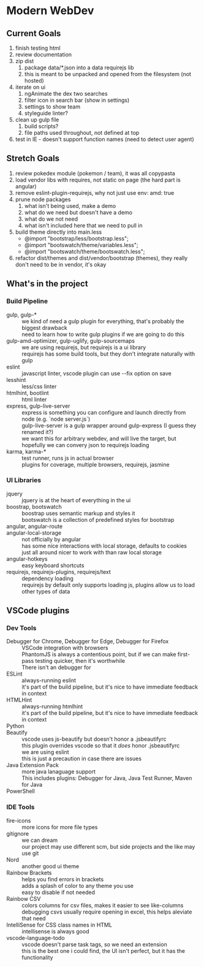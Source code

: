Modern WebDev
=============

Current Goals
-------------

1. finish testing html
1. review documentation
1. zip dist
    1. package data/*.json into a data requirejs lib
    1. this is meant to be unpacked and opened from the filesystem (not hosted)
1. iterate on ui
    1. ngAnimate the dex two searches
    1. filter icon in search bar (show in settings)
    1. settings to show team
    1. styleguide linter?
1. clean up gulp file
    1. build scripts?
    1. file paths used throughout, not defined at top
1. test in IE - doesn't support function names (need to detect user agent)

Stretch Goals
-------------

1. review pokedex module (pokemon / team), it was all copypasta
1. load vendor libs with requires, not static on page (the hard part is angular)
1. remove eslint-plugin-requirejs, why not just use env: amd: true
1. prune node packages
    1. what isn't being used, make a demo
    1. what do we need but doesn't have a demo
    1. what do we not need
    1. what isn't included here that we need to pull in
1. build theme directly into main.less
    * @import "bootstrap/less/bootstrap.less";
    * @import "bootswatch/theme/variables.less";
    * @import "bootswatch/theme/bootswatch.less";
1. refactor dist/themes and dist/vendor/bootstrap (themes), they really don't need to be in vendor, it's okay

What's in the project
---------------------

### Build Pipeline

<dl>
<dt>gulp, gulp-*</dt>
<dd>we kind of need a gulp plugin for everything, that's probably the biggest drawback</dd>
<dd>need to learn how to write gulp plugins if we are going to do this</dd>

<dt>gulp-amd-optimizer, gulp-uglify, gulp-sourcemaps</dt>
<dd>we are using requirejs, but requirejs is a ui library</dd>
<dd>requirejs has some build tools, but they don't integrate naturally with gulp</dd>

<dt>eslint</dt>
<dd>javascript linter, vscode plugin can use --fix option on save</dd>

<dt>lesshint</dt>
<dd>less/css linter</dd>

<dt>htmlhint, bootlint</dt>
<dd>html linter</dd>

<dt>express, gulp-live-server</dt>
<dd>express is something you can configure and launch directly from node (e.g. `node server.js`)</dd>
<dd>gulp-live-server is a gulp wrapper around gulp-express (I guess they renamed it?)</dd>
<dd>we want this for arbitrary webdev, and will live the target, but hopefully we can convery json to requirejs loading</dd>

<dt>karma, karma-*</dt>
<dd>test runner, runs js in actual browser</dd>
<dd>plugins for coverage, multiple browsers, requirejs, jasmine</dd>
</dl>

### UI Libraries

<dl>
<dt>jquery</dt>
<dd>jquery is at the heart of everything in the ui</dd>

<dt>boostrap, bootswatch</dt>
<dd>boostrap uses semantic markup and styles it</dd>
<dd>bootswatch is a collection of predefined styles for bootstrap</dd>

<dt>angular, angular-route</dt>

<dt>angular-local-storage</dt>
<dd>not officially by angular</dd>
<dd>has some nice interactions with local storage, defaults to cookies</dd>
<dd>just all around nicer to work with than raw local storage</dd>

<dt>angular-hotkeys</dt>
<dd>easy keyboard shortcuts</dd>

<dt>requirejs, requirejs-plugins, requirejs/text</dt>
<dd>dependency loading</dd>
<dd>requirejs by default only supports loading js, plugins allow us to load other types of data</dd>
</dl>


VSCode plugins
--------------

### Dev Tools

<dl>
<dt>Debugger for Chrome, Debugger for Edge, Debugger for Firefox</dt>
<dd>VSCode integration with browsers</dd>
<dd>PhantomJS is always a contentious point, but if we can make first-pass testing quicker, then it's worthwhile</dd>
<dd>There isn't an debugger for</dd>

<dt>ESLint</dt>
<dd>always-running eslint</dd>
<dd>it's part of the build pipeline, but it's nice to have immediate feedback in context</dd>

<dt>HTMLHint</dt>
<dd>always-running htmlhint</dd>
<dd>it's part of the build pipeline, but it's nice to have immediate feedback in context</dd>

<dt>Python</td>

<dt>Beautify</dt>
<dd>vscode uses js-beautify but doesn't honor a .jsbeautifyrc</dd>
<dd>this plugin overrides vscode so that it <em>does</em> honor .jsbeautifyrc</dd>
<dd>we are using eslint</dd>
<dd>this is just a precaution in case there are issues</dd>

<dt>Java Extension Pack</dt>
<dd>more java lanaguage support</dd>
<dd>This includes plugins: Debugger for Java, Java Test Runner, Maven for Java</dd>

<dt>PowerShell</dt>
</dl>

### IDE Tools

<dl>
<dt>fire-icons</dt>
<dd>more icons for more file types</dd>

<dt>gitignore</dt>
<dd>we can dream</dd>
<dd>our project may use different scm, but side projects and the like may use git</dd>

<dt>Nord</dt>
<dd>another good ui theme</dd>

<dt>Rainbow Brackets</dt>
<dd>helps you find errors in brackets</dd>
<dd>adds a splash of color to any theme you use</dd>
<dd>easy to disable if not needed</dd>

<dt>Rainbow CSV</dt>
<dd>colors columns for csv files, makes it easier to see like-columns</dd>
<dd>debugging csvs usually require opening in excel, this helps aleviate that need</dd>

<dt>IntelliSense for CSS class names in HTML</dt>
<dd>intellisense is always good</dd>

<dt>vscode-language-todo</dt>
<dd>vscode doesn't parse task tags, so we need an extension</dd>
<dd>this is the best one i could find, the UI isn't perfect, but it has the functionality</dd>
</dl>
